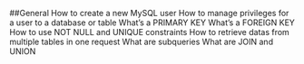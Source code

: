 ##General
How to create a new MySQL user
How to manage privileges for a user to a database or table
What’s a PRIMARY KEY
What’s a FOREIGN KEY
How to use NOT NULL and UNIQUE constraints
How to retrieve datas from multiple tables in one request
What are subqueries
What are JOIN and UNION